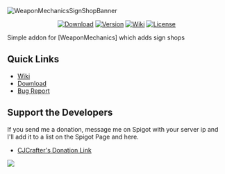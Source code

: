 ![WeaponMechanicsSignShopBanner](https://user-images.githubusercontent.com/43940682/191133612-9c8c2d03-368a-4c65-8393-21e624a70fd9.png)
<div align="center">

  [![Download](https://img.shields.io/github/downloads/WeaponMechanics/WeaponMechanicsSignShop/total?color=green)](https://github.com/WeaponMechanics/WeaponMechanicsSignShop/releases/latest)
  [![Version](https://img.shields.io/github/v/release/WeaponMechanics/WeaponMechanicsSignShop?include_prereleases&label=version)](https://github.com/WeaponMechanics/WeaponMechanicsSignShop/releases/latest)
  [![Wiki](https://img.shields.io/badge/-wiki%20-blueviolet)](https://github.com/WeaponMechanics/WeaponMechanicsSignShop/wiki)
  [![License](https://img.shields.io/github/license/WeaponMechanics/WeaponMechanicsSignShop)](https://github.com/WeaponMechanics/WeaponMechanicsSignShop/blob/master/LICENSE)

</div>


Simple addon for [WeaponMechanics] which adds sign shops

## Quick Links
* [Wiki](https://github.com/WeaponMechanics/WeaponMechanicsSignShop/wiki)
* [Download](https://github.com/WeaponMechanics/WeaponMechanicsSignShop/releases/latest)
* [Bug Report](https://github.com/WeaponMechanics/WeaponMechanicsSignShop/issues/new/choose)

## Support the Developers
If you send me a donation, message me on Spigot with your server ip and I'll add it to a list on
the Spigot Page and here.
* [CJCrafter's Donation Link](https://www.paypal.com/paypalme/cjcrafter)


[![](https://bstats.org/signatures/bukkit/WeaponMechanicsSignShop.svg)](https://bstats.org/plugin/bukkit/WeaponMechanicsSignShop/14323)
